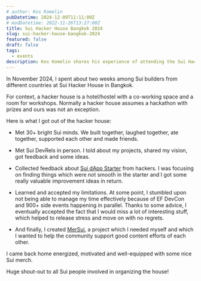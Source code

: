 ```yaml
---
# author: Kos Komelin
pubDatetime: 2024-12-09T11:11:00Z
# modDatetime: 2022-11-26T13:27:00Z
title: Sui Hacker House Bangkok 2024
slug: sui-hacker-house-bangkok-2024
featured: false
draft: false
tags:
  - events
description: Kos Komelin shares his experience of attending the Sui Hacker House in Bangkok.
---
```


In November 2024, I spent about two weeks among Sui builders from different countries at Sui Hacker House in Bangkok.

For context, a hacker house is a hotel/hostel with a co-working space and a room for workshops. Normally a hacker house assumes a hackathon with prizes and ours was not an exception.

Here is what I got out of the hacker house:

- Met 30+ bright Sui minds. We built together, laughed together, ate together, supported each other and made friends.

- Met Sui DevRels in person. I told about my projects, shared my vision, got feedback and some ideas.

- Collected feedback about [Sui dApp Starter](https://sui-dapp-starter.dev) from hackers. I was focusing on finding things which were not smooth in the starter and I got some really valuable improvement ideas in return.

- Learned and accepted my limitations. At some point, I stumbled upon not being able to manage my time effectively because of EF DevCon and 900+ side events happening in parallel. Thanks to some advice, I eventually accepted the fact that I would miss a lot of interesting stuff, which helped to release stress and move on with no regrets.

- And finally, I created [MerSui](https://mersui.xyz), a project which I needed myself and which I wanted to help the community support good content efforts of each other.

I came back home energized, motivated and well-equipped with some nice Sui merch.

Huge shout-out to all Sui people involved in organizing the house!
